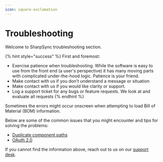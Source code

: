```yaml
---
icon: square-exclamation
---
```


# Troubleshooting

Welcome to SharpSync troubleshooting section.

{% hint style="success" %}
First and foremost:&#x20;

* Exercise patience when troubleshooting. While the software is easy to use from the front end (a user's perspective) it has many moving parts with complicated under-the-hood logic. Patience is your friend.
* Make contact with us if you don't understand a message or situation
* Make contact with us if you would like clarity or support.
* Log a support ticket for any bugs or feature requests. We look at and evaluate all requests
{% endhint %}

Sometimes the errors might occur onscreen when attempting to load Bill of Material (BOM) information.

Below are some of the common issues that you might encounter and tips for solving the problems:

* [Duplicate component paths](duplicate-component-paths.md)
* [OAuth 2.0](oauth-2.0.md)

If you cannot find the information above, reach out to us on our [support desk](https://sharpsync.atlassian.net/servicedesk/customer/portals).
